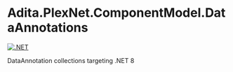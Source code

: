 # Adita.PlexNet.ComponentModel.DataAnnotations
[![.NET](https://github.com/sans-eng/Adita.PlexNet.Core.Dialogs/actions/workflows/main.yml/badge.svg)](https://github.com/sans-eng/Adita.PlexNet.Core.Dialogs/actions/workflows/main.yml)

DataAnnotation collections targeting .NET 8
